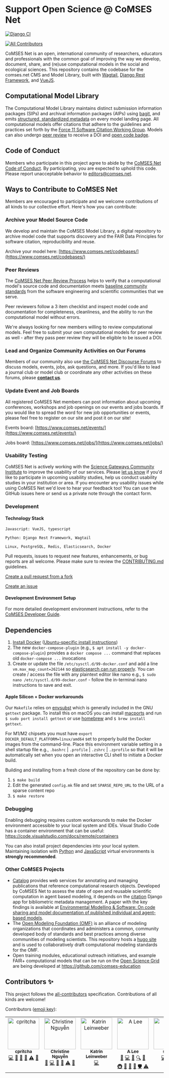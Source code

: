 # Support Open Science @ CoMSES Net
[![Django CI](https://github.com/comses/comses.net/actions/workflows/django-ci.yml/badge.svg)](https://github.com/comses/comses.net/actions/workflows/django-ci.yml)
<!-- ALL-CONTRIBUTORS-BADGE:START - Do not remove or modify this section -->
[![All Contributors](https://img.shields.io/badge/all_contributors-7-orange.svg?style=flat-square)](#contributors-)
<!-- ALL-CONTRIBUTORS-BADGE:END -->

CoMSES Net is an open, international community of researchers, educators and professionals with the common goal of improving the way we develop, document, share, and (re)use computational models in the social and ecological sciences. This repository contains the codebase for the comses.net CMS and Model Library, built with [Wagtail](https://github.com/wagtail/wagtail), [Django Rest Framework](https://www.django-rest-framework.org/), and [VueJS](https://vuejs.org/).

## Computational Model Library
The Computational Model Library maintains distinct submission information packages (SIPs) and archival information packages (AIPs) using [bagit](https://github.com/LibraryOfCongress/bagit-python), and emits [structured, standardized metadata](https://github.com/codemeta/codemeta) on every model landing page. All computational models offer citations that adhere to the guidelines and practices set forth by the [Force 11 Software Citation Working Group](https://www.force11.org/group/software-citation-working-group). Models can also undergo [peer review](https://www.comses.net/reviews/) to receive a DOI and [open code badge](https://www.comses.net/resources/open-code-badge/).

## Code of Conduct
Members who participate in this project agree to abide by the [CoMSES Net Code of Conduct](https://github.com/comses/comses.net/blob/main/CODE_OF_CONDUCT.md). By participating, you are expected to uphold this code. Please report unacceptable behavior to [editors@comses.net](mailto:editors@comses.net).

## Ways to Contribute to CoMSES Net

Members are encouraged to participate and we welcome contributions of all kinds to our collective effort. Here's how you can contribute:

### Archive your Model Source Code

We develop and maintain the CoMSES Model Library, a digital repository to archive model code that supports discovery and the FAIR Data Principles for software citation, reproducibility and reuse.

Archive your model here: [https://www.comses.net/codebases/](https://www.comses.net/codebases/)

### Peer Reviews

The [CoMSES Net Peer Review Process](https://www.comses.net/reviews/) helps to verify that a computational model's source code and documentation meets [baseline community standards](https://www.comses.net/resources/guides-to-good-practice/) from the software engineering and scientific communities that we serve.

Peer reviewers follow a 3 item checklist and inspect model code and documentation for completeness, cleanliness, and the ability to run the computational model without errors.

We're always looking for new members willing to review computational models. Feel free to submit your own computational models for peer review as well - after they pass peer review they will be eligible to be issued a DOI. 

### Lead and Organize Community Activities on Our Forums

Members of our community also use [the CoMSES Net Discourse Forums](https://forum.comses.net/) to discuss models, events, jobs, ask questions, and more. If you'd like to lead a journal club or model club or coordinate any other activities on these forums, please [**contact us**](https://www.comses.net/about/contact/).

### Update Event and Job Boards

All registered CoMSES Net members can post information about upcoming conferences, workshops and job openings on our events and jobs boards. If you would like to spread the word for new job opportunities or events, please feel free to register on our site and post it on our site!

Events board: [https://www.comses.net/events/](https://www.comses.net/events/)

Jobs board: [https://www.comses.net/jobs/](https://www.comses.net/jobs/)

### Usability Testing

CoMSES Net is actively working with the [Science Gateways Community Institute](https://sciencegateways.org) to improve the usability of our services. Please [let us know](https://comses.net/about/contact/) if you'd like to participate in upcoming usability studies, help us conduct usability studies in your institution or area. If you encounter any usability issues while using CoMSES Net we'd love to hear your feedback too! You can use the GitHub issues here or send us a private note through the contact form.

### Development 

#### Technology Stack

```
Javascript: VueJS, typescript

Python: Django Rest Framework, Wagtail

Linux, PostgreSQL, Redis, Elasticsearch, Docker
```

Pull requests, issues to request new features, enhancements, or bug reports are all welcome. Please make sure to review the [CONTRIBUTING.md](CONTRIBUTING.md) guidelines.

[Create a pull request from a fork](https://docs.github.com/en/github/collaborating-with-issues-and-pull-requests/creating-a-pull-request-from-a-fork)

[Create an issue](https://docs.github.com/en/github/managing-your-work-on-github/creating-an-issue)

#### Development Environment Setup

For more detailed development environment instructions, refer to the [CoMSES Developer Guide](https://github.com/comses/infra/wiki/Developer-Guide).

Dependencies
-------------
1. [Install Docker](https://docs.docker.com/engine/install/) ([Ubuntu-specific install instructions](https://docs.docker.com/desktop/install/ubuntu/))
2. The new `docker-compose-plugin` (e.g., `$ apt install -y docker-compose-plugin`) provides a `docker compose ...` command that replaces old `docker-compose ...` invocations
3. Create or update the file `/etc/sysctl.d/99-docker.conf` and add a line `vm.max_map_count=262144` so [elasticsearch can run properly](https://www.elastic.co/guide/en/elasticsearch/reference/current/vm-max-map-count.html). You can create / access the file with any plaintext editor like nano e.g., `$ sudo nano /etc/sysctl.d/99-docker.conf` - follow the in-terminal nano instructions to save and exit.

#### Apple Silicon + Docker workarounds

Our `Makefile` relies on [envsubst](https://www.gnu.org/software/gettext/manual/html_node/envsubst-Invocation.html) which is generally included in the GNU `gettext` package. To install this on macOS you can install [macports](https://www.macports.org/) and run `$ sudo port install gettext` or use [homebrew](https://brew.sh/) and `$ brew install gettext`.

For M1/M2 chipsets you must have `export DOCKER_DEFAULT_PLATFORM=linux/amd64` set to properly build the Docker images from the command-line. Place this environment variable setting in a shell startup file e.g., `.bashrc` | `.profile` | `.zshrc` | `.zprofile` so that it will be automatically set when you open an interactive CLI shell to initiate a Docker build.

Building and installing from a fresh clone of the repository can be done by:

1. `$ make build`
2. Edit the generated `config.mk` file and set `SPARSE_REPO_URL` to the URL of a sparse content repo
3. `$ make restore`

### Debugging

Enabling debugging requires custom workarounds to make the Docker environment accessible to your local system and IDEs. Visual Studio Code has a container environment that can be useful: https://code.visualstudio.com/docs/remote/containers

You can also install project dependencies into your local system. Maintaining isolation with [Python](https://docs.python.org/3/library/venv.html) and [JavaScript](https://pypi.org/project/nodeenv/) virtual environments is **strongly recommended**.    


### Other CoMSES Projects

- [Catalog](https://github.com/comses/catalog) provides web services for annotating and managing publications that reference computational research objects. Developed by CoMSES Net to assess the state of open and reusable scientific computation in agent based modeling, it depends on the [citation](https://github.com/comses/citation) Django app for bibliometric metadata management. A paper with the key findings is available at [Environmental Modelling & Software: On code sharing and model documentation of published individual and agent-based models](https://doi.org/10.1016/j.envsoft.2020.104873).
- The [Open Modeling Foundation (OMF)](https://openmodelingfoundation.github.io/) is an alliance of modeling organizations that coordinates and administers a common, community developed body of standards and best practices among diverse communities of modeling scientists. This repository hosts a [hugo site](https://gohugo.io/) and is used to collaboratively draft computational modeling standards for the OMF.
- Open training modules, educational outreach initiatives, and example FAIR+ computational models that can be run on the [Open Science Grid](https://opensciencegrid.org/) are being developed at https://github.com/comses-education


## Contributors ✨
This project follows the [all-contributors](https://github.com/all-contributors/all-contributors) specification. Contributions of all kinds are welcome!

Contributors ([emoji key](https://allcontributors.org/docs/en/emoji-key)):

<!-- ALL-CONTRIBUTORS-LIST:START - Do not remove or modify this section -->
<!-- prettier-ignore-start -->
<!-- markdownlint-disable -->
<table>
  <tbody>
    <tr>
      <td align="center" valign="top" width="14.28%"><a href="https://github.com/cpritcha"><img src="https://avatars0.githubusercontent.com/u/4530298?v=4?s=100" width="100px;" alt="cpritcha"/><br /><sub><b>cpritcha</b></sub></a><br /><a href="https://github.com/comses/comses.net/commits?author=cpritcha" title="Code">💻</a> <a href="https://github.com/comses/comses.net/commits?author=cpritcha" title="Documentation">📖</a> <a href="https://github.com/comses/comses.net/issues?q=author%3Acpritcha" title="Bug reports">🐛</a> <a href="#maintenance-cpritcha" title="Maintenance">🚧</a> <a href="https://github.com/comses/comses.net/commits?author=cpritcha" title="Tests">⚠️</a> <a href="https://github.com/comses/comses.net/pulls?q=is%3Apr+reviewed-by%3Acpritcha" title="Reviewed Pull Requests">👀</a></td>
      <td align="center" valign="top" width="14.28%"><a href="https://www.linkedin.com/in/chrstngyn/"><img src="https://avatars0.githubusercontent.com/u/8737685?v=4?s=100" width="100px;" alt="Christine Nguyễn"/><br /><sub><b>Christine Nguyễn</b></sub></a><br /><a href="https://github.com/comses/comses.net/issues?q=author%3Achrstngyn" title="Bug reports">🐛</a> <a href="https://github.com/comses/comses.net/commits?author=chrstngyn" title="Code">💻</a> <a href="https://github.com/comses/comses.net/commits?author=chrstngyn" title="Documentation">📖</a> <a href="#design-chrstngyn" title="Design">🎨</a> <a href="https://github.com/comses/comses.net/commits?author=chrstngyn" title="Tests">⚠️</a> <a href="#maintenance-chrstngyn" title="Maintenance">🚧</a></td>
      <td align="center" valign="top" width="14.28%"><a href="https://github.com/katrinleinweber"><img src="https://avatars2.githubusercontent.com/u/9948149?v=4?s=100" width="100px;" alt="Katrin Leinweber"/><br /><sub><b>Katrin Leinweber</b></sub></a><br /><a href="https://github.com/comses/comses.net/commits?author=katrinleinweber" title="Code">💻</a></td>
      <td align="center" valign="top" width="14.28%"><a href="https://complexity.asu.edu"><img src="https://avatars0.githubusercontent.com/u/22534?v=4?s=100" width="100px;" alt="A Lee"/><br /><sub><b>A Lee</b></sub></a><br /><a href="https://github.com/comses/comses.net/issues?q=author%3Aalee" title="Bug reports">🐛</a> <a href="https://github.com/comses/comses.net/commits?author=alee" title="Code">💻</a> <a href="https://github.com/comses/comses.net/commits?author=alee" title="Documentation">📖</a> <a href="#fundingFinding-alee" title="Funding Finding">🔍</a> <a href="#ideas-alee" title="Ideas, Planning, & Feedback">🤔</a> <a href="#infra-alee" title="Infrastructure (Hosting, Build-Tools, etc)">🚇</a> <a href="#maintenance-alee" title="Maintenance">🚧</a> <a href="#projectManagement-alee" title="Project Management">📆</a> <a href="https://github.com/comses/comses.net/pulls?q=is%3Apr+reviewed-by%3Aalee" title="Reviewed Pull Requests">👀</a> <a href="#security-alee" title="Security">🛡️</a> <a href="https://github.com/comses/comses.net/commits?author=alee" title="Tests">⚠️</a></td>
      <td align="center" valign="top" width="14.28%"><a href="https://github.com/sgfost"><img src="https://avatars.githubusercontent.com/u/46429375?v=4?s=100" width="100px;" alt="sgfost"/><br /><sub><b>sgfost</b></sub></a><br /><a href="https://github.com/comses/comses.net/commits?author=sgfost" title="Code">💻</a> <a href="#design-sgfost" title="Design">🎨</a> <a href="https://github.com/comses/comses.net/commits?author=sgfost" title="Tests">⚠️</a></td>
      <td align="center" valign="top" width="14.28%"><a href="https://github.com/BlllueSea"><img src="https://avatars.githubusercontent.com/u/20047708?v=4?s=100" width="100px;" alt="BlllueSea"/><br /><sub><b>BlllueSea</b></sub></a><br /><a href="https://github.com/comses/comses.net/commits?author=BlllueSea" title="Code">💻</a></td>
      <td align="center" valign="top" width="14.28%"><a href="https://github.com/CharlesSheelam"><img src="https://avatars.githubusercontent.com/u/100802119?v=4?s=100" width="100px;" alt="Charles Sheelam"/><br /><sub><b>Charles Sheelam</b></sub></a><br /><a href="https://github.com/comses/comses.net/commits?author=CharlesSheelam" title="Code">💻</a></td>
      <td align="center" valign="top" width="14.28%"><a href="https://github.com/hwelsters"><img src="https://avatars.githubusercontent.com/u/84760072?v=4?s=100" width="100px;" alt="hwelsters"/><br /><sub><b>hwelsters</b></sub></a><br /><a href="https://github.com/comses/comses.net/commits?author=hwelsters" title="Code">💻</a></td>
      <td align="center" valign="top" width="14.28%"><a href="https://github.com/Krisha100"><img src="https://avatars.githubusercontent.com/u/57967961?v=4?s=100" width="100px;" alt="Krisha Vekaria"/><br /><sub><b>Krisha Vekaria</b></sub></a><br /><a href="https://github.com/comses/comses.net/commits?author=Krisha100" title="Code">💻</a></td>
    </tr>
  </tbody>
</table>

<!-- markdownlint-restore -->
<!-- prettier-ignore-end -->

<!-- ALL-CONTRIBUTORS-LIST:END -->
